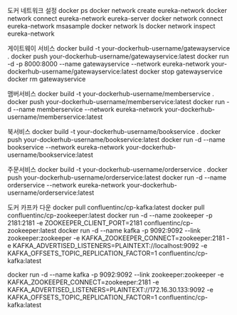 도커
네트워크 설정
docker ps
docker network create eureka-network
docker network connect eureka-network eureka-server
docker network connect eureka-network msasample
docker network ls
docker network inspect eureka-network

게이트웨이 서비스
docker build -t your-dockerhub-username/gatewayservice .
docker push your-dockerhub-username/gatewayservice:latest
docker run -d -p 8000:8000 --name gatewayservice --network eureka-network your-dockerhub-username/gatewayservice:latest
docker stop gatewayservice
docker rm gatewayservice

맴버서비스
docker build -t your-dockerhub-username/memberservice .
docker push your-dockerhub-username/memberservice:latest
docker run -d --name memberservice --network eureka-network your-dockerhub-username/memberservice:latest

북서비스
docker build -t your-dockerhub-username/bookservice .
docker push your-dockerhub-username/bookservice:latest
docker run -d --name bookservice --network eureka-network your-dockerhub-username/bookservice:latest

주문서비스
docker build -t your-dockerhub-username/orderservice .
docker push your-dockerhub-username/orderservice:latest
docker run -d --name orderservice --network eureka-network your-dockerhub-username/orderservice:latest

도커 카프카 다운
docker pull confluentinc/cp-kafka:latest
docker pull confluentinc/cp-zookeeper:latest
docker run -d --name zookeeper -p 2181:2181 -e ZOOKEEPER_CLIENT_PORT=2181 confluentinc/cp-zookeeper:latest
docker run -d --name kafka -p 9092:9092 --link zookeeper:zookeeper -e KAFKA_ZOOKEEPER_CONNECT=zookeeper:2181 -e KAFKA_ADVERTISED_LISTENERS=PLAINTEXT://localhost:9092 -e KAFKA_OFFSETS_TOPIC_REPLICATION_FACTOR=1 confluentinc/cp-kafka:latest


docker run -d --name kafka -p 9092:9092 --link zookeeper:zookeeper -e KAFKA_ZOOKEEPER_CONNECT=zookeeper:2181 -e KAFKA_ADVERTISED_LISTENERS=PLAINTEXT://172.16.30.133:9092 -e KAFKA_OFFSETS_TOPIC_REPLICATION_FACTOR=1 confluentinc/cp-kafka:latest

